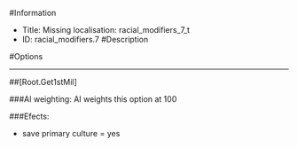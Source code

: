 #Information
 - Title: Missing localisation: racial_modifiers_7_t
 - ID: racial_modifiers.7
#Description

#Options

___
##[Root.Get1stMil]

###AI weighting:
AI weights this option at 100


###Efects:<ul><li>save primary culture = yes</li></ul>
